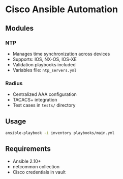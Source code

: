 # Cisco Ansible Automation

## Modules
### NTP
- Manages time synchronization across devices  
- Supports: IOS, NX-OS, IOS-XE
- Validation playbooks included
- Variables file: `ntp_servers.yml`

### Radius
- Centralized AAA configuration
- TACACS+ integration
- Test cases in `tests/` directory

## Usage
```bash
ansible-playbook -i inventory playbooks/main.yml
```

## Requirements
- Ansible 2.10+
- netcommon collection
- Cisco credentials in vault
